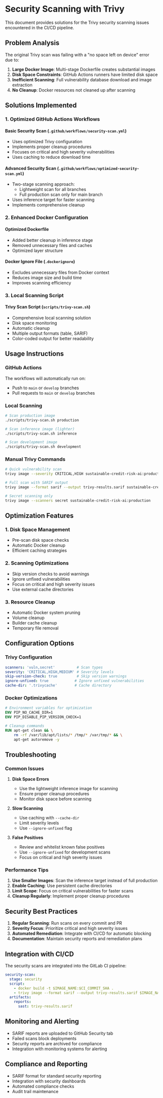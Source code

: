 # Security Scanning with Trivy

This document provides solutions for the Trivy security scanning issues encountered in the CI/CD pipeline.

## Problem Analysis

The original Trivy scan was failing with a "no space left on device" error due to:

1. **Large Docker Image**: Multi-stage Dockerfile creates substantial images
2. **Disk Space Constraints**: GitHub Actions runners have limited disk space
3. **Inefficient Scanning**: Full vulnerability database download and image extraction
4. **No Cleanup**: Docker resources not cleaned up after scanning

## Solutions Implemented

### 1. Optimized GitHub Actions Workflows

#### Basic Security Scan (`.github/workflows/security-scan.yml`)
- Uses optimized Trivy configuration
- Implements proper cleanup procedures
- Focuses on critical and high severity vulnerabilities
- Uses caching to reduce download time

#### Advanced Security Scan (`.github/workflows/optimized-security-scan.yml`)
- Two-stage scanning approach:
  - Lightweight scan for all branches
  - Full production scan only for main branch
- Uses inference target for faster scanning
- Implements comprehensive cleanup

### 2. Enhanced Docker Configuration

#### Optimized Dockerfile
- Added better cleanup in inference stage
- Removed unnecessary files and caches
- Optimized layer structure

#### Docker Ignore File (`.dockerignore`)
- Excludes unnecessary files from Docker context
- Reduces image size and build time
- Improves scanning efficiency

### 3. Local Scanning Script

#### Trivy Scan Script (`scripts/trivy-scan.sh`)
- Comprehensive local scanning solution
- Disk space monitoring
- Automatic cleanup
- Multiple output formats (table, SARIF)
- Color-coded output for better readability

## Usage Instructions

### GitHub Actions

The workflows will automatically run on:
- Push to `main` or `develop` branches
- Pull requests to `main` or `develop` branches

### Local Scanning

```bash
# Scan production image
./scripts/trivy-scan.sh production

# Scan inference image (lighter)
./scripts/trivy-scan.sh inference

# Scan development image
./scripts/trivy-scan.sh development
```

### Manual Trivy Commands

```bash
# Quick vulnerability scan
trivy image --severity CRITICAL,HIGH sustainable-credit-risk-ai:production

# Full scan with SARIF output
trivy image --format sarif --output trivy-results.sarif sustainable-credit-risk-ai:production

# Secret scanning only
trivy image --scanners secret sustainable-credit-risk-ai:production
```

## Optimization Features

### 1. Disk Space Management
- Pre-scan disk space checks
- Automatic Docker cleanup
- Efficient caching strategies

### 2. Scanning Optimizations
- Skip version checks to avoid warnings
- Ignore unfixed vulnerabilities
- Focus on critical and high severity issues
- Use external cache directories

### 3. Resource Cleanup
- Automatic Docker system pruning
- Volume cleanup
- Builder cache cleanup
- Temporary file removal

## Configuration Options

### Trivy Configuration
```yaml
scanners: 'vuln,secret'          # Scan types
severity: 'CRITICAL,HIGH,MEDIUM' # Severity levels
skip-version-check: true         # Skip version warnings
ignore-unfixed: true            # Ignore unfixed vulnerabilities
cache-dir: '.trivycache'        # Cache directory
```

### Docker Optimizations
```dockerfile
# Environment variables for optimization
ENV PIP_NO_CACHE_DIR=1
ENV PIP_DISABLE_PIP_VERSION_CHECK=1

# Cleanup commands
RUN apt-get clean && \
    rm -rf /var/lib/apt/lists/* /tmp/* /var/tmp/* && \
    apt-get autoremove -y
```

## Troubleshooting

### Common Issues

1. **Disk Space Errors**
   - Use the lightweight inference image for scanning
   - Ensure proper cleanup procedures
   - Monitor disk space before scanning

2. **Slow Scanning**
   - Use caching with `--cache-dir`
   - Limit severity levels
   - Use `--ignore-unfixed` flag

3. **False Positives**
   - Review and whitelist known false positives
   - Use `--ignore-unfixed` for development scans
   - Focus on critical and high severity issues

### Performance Tips

1. **Use Smaller Images**: Scan the inference target instead of full production
2. **Enable Caching**: Use persistent cache directories
3. **Limit Scope**: Focus on critical vulnerabilities for faster scans
4. **Cleanup Regularly**: Implement proper cleanup procedures

## Security Best Practices

1. **Regular Scanning**: Run scans on every commit and PR
2. **Severity Focus**: Prioritize critical and high severity issues
3. **Automated Remediation**: Integrate with CI/CD for automatic blocking
4. **Documentation**: Maintain security reports and remediation plans

## Integration with CI/CD

The security scans are integrated into the GitLab CI pipeline:

```yaml
security-scan:
  stage: security
  script:
    - docker build -t $IMAGE_NAME:$CI_COMMIT_SHA .
    - trivy image --format sarif --output trivy-results.sarif $IMAGE_NAME:$CI_COMMIT_SHA
  artifacts:
    reports:
      sast: trivy-results.sarif
```

## Monitoring and Alerting

- SARIF reports are uploaded to GitHub Security tab
- Failed scans block deployments
- Security reports are archived for compliance
- Integration with monitoring systems for alerting

## Compliance and Reporting

- SARIF format for standard security reporting
- Integration with security dashboards
- Automated compliance checks
- Audit trail maintenance
